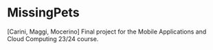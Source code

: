 # MissingPets
[Carini, Maggi, Mocerino] Final project for the Mobile Applications and Cloud Computing 23/24 course.
